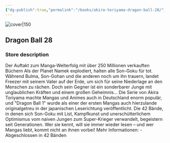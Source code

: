 ```yaml
---
{"dg-publish":true,"permalink":"/books/akira-toriyama-dragon-ball-28/","title":"\"Dragon Ball 28\"","tags":["manga","Fantasy"]}
---
```



![cover|150](http://books.google.com/books/content?id=hzRMDwAAQBAJ&printsec=frontcover&img=1&zoom=1&edge=curl&source=gbs_api)

## Dragon Ball 28

### Store description

Der Auftakt zum Manga-Welterfolg mit über 250 Millionen verkauften Büchern Als der Planet Namek explodiert, halten alle Son-Goku für tot. Während Bulma, Son-Gohan und die anderen noch um ihn trauern, landet Freezer mit seinem Vater auf der Erde, um sich für seine Niederlage an den Menschen zu rächen. Doch sein Gegner ist ein sonderbarer Junge mit unglaublichen Kräften und einem großen Geheimnis... Die Serie von Akira Toriyama machte Mangas und Animes auch in Deutschland enorm populär, und "Dragon Ball 1" wurde als einer der ersten Mangas auch hierzulande originalgetreu in der japanischen Leserichtung veröffentlicht. Die 42 Bände, in denen sich Son-Goku mit List, Kampfkunst und unerschütterlichem Optimismus vom naiven Jungen zum Super-Krieger verwandelt, begeistern seit Generationen. Wer sie kennt, will sie immer wieder lesen – und wer Mangas liebt, kommt nicht an ihnen vorbei! Mehr Informationen: - Abgeschlossen in 42 Bänden
```
